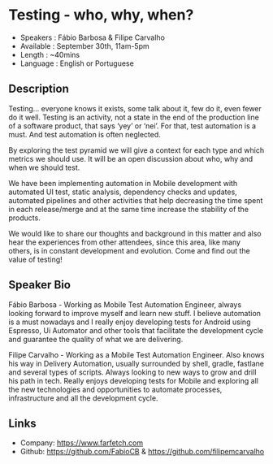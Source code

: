 Testing - who, why, when?
========================

* Speakers  : Fábio Barbosa & Filipe Carvalho
* Available : September 30th, 11am-5pm 
* Length    : ~40mins
* Language  : English or Portuguese

Description
-----------

Testing… everyone knows it exists, some talk about it, few do it, even fewer do it well. Testing is an activity, not a state in the end of the production line of a software product, that says ‘yey’ or ‘nei’. For that, test automation is a must. And test automation is often neglected. 

By exploring the test pyramid we will give a context for each type and which metrics we should use. It will be an open discussion about who, why and when we should test. 

We have been implementing automation in Mobile development with automated UI test, static analysis, dependency checks and updates, automated pipelines and other activities that help decreasing the time spent in each release/merge and at the same time increase the stability of the products. 

We would like to share our thoughts and background in this matter and also hear the experiences from other attendees, since this area, like many others, is in constant development and evolution. Come and find out the value of testing!

Speaker Bio
-----------

Fábio Barbosa - Working as Mobile Test Automation Engineer, always looking forward to improve myself and learn new stuff. I believe automation is a must nowadays and I really enjoy developing tests for Android using Espresso, Ui Automator and other tools that facilitate the development cycle and guarantee the quality of what we are delivering.

Filipe Carvalho - Working as a Mobile Test Automation Engineer. Also knows his way in Delivery Automation, usually surrounded by shell, gradle, fastlane and several types of scripts. Always looking to new ways to grow and drill his path in tech. Really enjoys developing tests for Mobile and exploring all the new technologies and opportunities to automate processes, infrastructure and all the development cycle.

Links
-----

* Company: https://www.farfetch.com
* Github: https://github.com/FabioCB & https://github.com/filipemcarvalho
